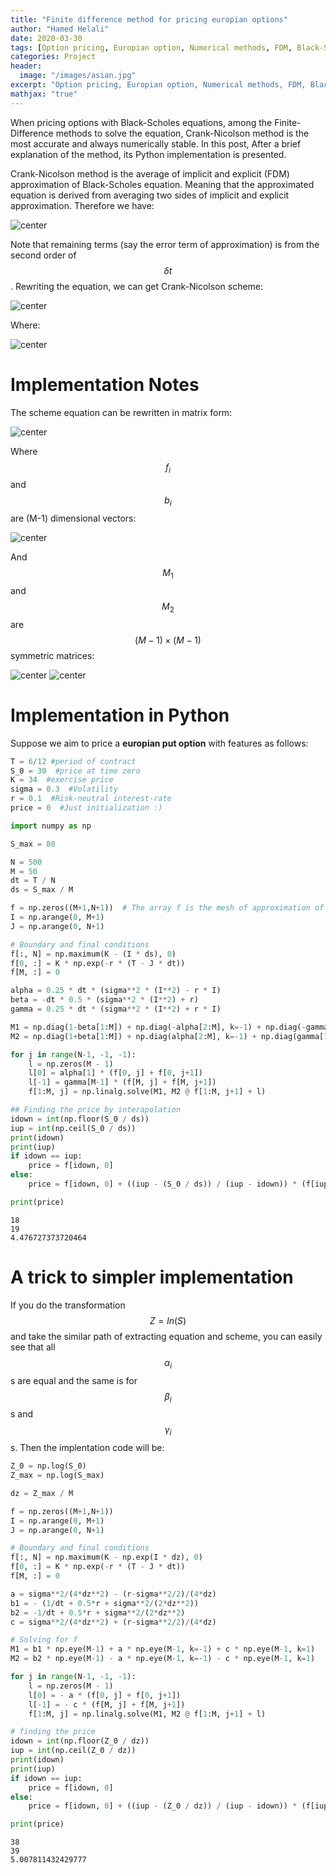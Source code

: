 ```yaml
---
title: "Finite difference method for pricing europian options"
author: "Hamed Helali"
date: 2020-03-30
tags: [Option pricing, Europian option, Numerical methods, FDM, Black-Scholes equation, Python]
categories: Project
header:
  image: "/images/asian.jpg"
excerpt: "Option pricing, Europian option, Numerical methods, FDM, Black-Scholes equation, Python"
mathjax: "true"
---
```


When pricing options with Black-Scholes equations, among the Finite-Difference methods to solve the equation, Crank-Nicolson method is the most accurate and always numerically stable. In this post, After a brief explanation of the method, its Python implementation is presented.

Crank-Nicolson method is the average of implicit and explicit (FDM) approximation of Black-Scholes equation. Meaning that the approximated equation is derived from averaging two sides of implicit and explicit approximation. Therefore we have:

![center](/images/FDM-Eu/1.png)

Note that remaining terms (say the error term of approximation) is from the second order of $$\delta t$$. Rewriting the equation, we can get Crank-Nicolson scheme:

![center](/images/FDM-Eu/2.png)

Where:

![center](/images/FDM-Eu/3.png)

# Implementation Notes
The scheme equation can be rewritten in matrix form:

![center](/images/FDM-Eu/4_1.png)

Where $$f_i$$ and $$b_i$$ are (M-1) dimensional vectors:

![center](/images/FDM-Eu/5.png)

And $$M_1$$ and $$M_2$$ are $$(M-1) \times (M-1)$$ symmetric matrices:

![center](/images/FDM-Eu/6.png)
![center](/images/FDM-Eu/7.png)

# Implementation in Python
Suppose we aim to price a **europian put option** with features as follows:


```python
T = 6/12 #period of contract
S_0 = 30  #price at time zero
K = 34  #exercise price
sigma = 0.3  #Volatility
r = 0.1  #Risk-neutral interest-rate
price = 0  #Just initialization :)
```


```python
import numpy as np
```


```python
S_max = 80

N = 500
M = 50
dt = T / N
ds = S_max / M

f = np.zeros((M+1,N+1))  # The array f is the mesh of approximation of the option price function
I = np.arange(0, M+1)
J = np.arange(0, N+1)

# Boundary and final conditions
f[:, N] = np.maximum(K - (I * ds), 0)
f[0, :] = K * np.exp(-r * (T - J * dt))
f[M, :] = 0

alpha = 0.25 * dt * (sigma**2 * (I**2) - r * I)
beta = -dt * 0.5 * (sigma**2 * (I**2) + r)
gamma = 0.25 * dt * (sigma**2 * (I**2) + r * I)

M1 = np.diag(1-beta[1:M]) + np.diag(-alpha[2:M], k=-1) + np.diag(-gamma[1:M-1], k=1)
M2 = np.diag(1+beta[1:M]) + np.diag(alpha[2:M], k=-1) + np.diag(gamma[1:M-1], k=1)

for j in range(N-1, -1, -1):
    l = np.zeros(M - 1)
    l[0] = alpha[1] * (f[0, j] + f[0, j+1])
    l[-1] = gamma[M-1] * (f[M, j] + f[M, j+1])
    f[1:M, j] = np.linalg.solve(M1, M2 @ f[1:M, j+1] + l)
```


```python
## Finding the price by interapolation
idown = int(np.floor(S_0 / ds))
iup = int(np.ceil(S_0 / ds))
print(idown)
print(iup)
if idown == iup:
    price = f[idown, 0]
else:
    price = f[idown, 0] + ((iup - (S_0 / ds)) / (iup - idown)) * (f[iup, 0] - f[idown, 0])

print(price)
```

    18
    19
    4.476727373720464


# A trick to simpler implementation
If you do the transformation $$Z=ln(S)$$ and take the similar path of extracting equation and scheme, you can easily see that all $$\alpha_i$$s are equal and the same is for $$\beta_i$$s and $$\gamma_i$$s. Then the implentation code will be:


```python
Z_0 = np.log(S_0)
Z_max = np.log(S_max)

dz = Z_max / M

f = np.zeros((M+1,N+1))
I = np.arange(0, M+1)
J = np.arange(0, N+1)

# Boundary and final conditions
f[:, N] = np.maximum(K - np.exp(I * dz), 0)
f[0, :] = K * np.exp(-r * (T - J * dt))
f[M, :] = 0

a = sigma**2/(4*dz**2) - (r-sigma**2/2)/(4*dz)
b1 = - (1/dt + 0.5*r + sigma**2/(2*dz**2))
b2 = -1/dt + 0.5*r + sigma**2/(2*dz**2)
c = sigma**2/(4*dz**2) + (r-sigma**2/2)/(4*dz)

# Solving for f
M1 = b1 * np.eye(M-1) + a * np.eye(M-1, k=-1) + c * np.eye(M-1, k=1)
M2 = b2 * np.eye(M-1) - a * np.eye(M-1, k=-1) - c * np.eye(M-1, k=1)

for j in range(N-1, -1, -1):
    l = np.zeros(M - 1)
    l[0] = - a * (f[0, j] + f[0, j+1])
    l[-1] = - c * (f[M, j] + f[M, j+1])
    f[1:M, j] = np.linalg.solve(M1, M2 @ f[1:M, j+1] + l)

# finding the price
idown = int(np.floor(Z_0 / dz))
iup = int(np.ceil(Z_0 / dz))
print(idown)
print(iup)
if idown == iup:
    price = f[idown, 0]
else:
    price = f[idown, 0] + ((iup - (Z_0 / dz)) / (iup - idown)) * (f[iup, 0] - f[idown, 0])

print(price)
```

    38
    39
    5.007811432429777


